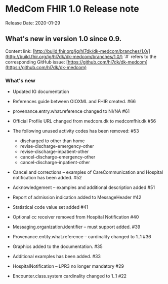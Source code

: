 # MedCom FHIR 1.0 Release note
Release Date: 2020-01-29
## What&#39;s new in version 1.0 since 0.9.
Content link: [http://build.fhir.org/ig/hl7dk/dk-medcom/branches/1.0/](http://build.fhir.org/ig/hl7dk/dk-medcom/branches/1.0/)
 ´#´ refers to the corresponding GitHub issue: [https://github.com/hl7dk/dk-medcom](https://github.com/hl7dk/dk-medcom)

### What&#39;s new

- Updated IG documentation
- References guide between OIOXML and FHIR created. #66
- provenance.entry.what.reference changed to NI/NA #61
- Official Profile URL changed from medcom.dk to medcomfhir.dk #56
- The following unused activity codes has been removed: #53
  - discharged to other than home
  - revise-discharge-emergency-other
  - revise-discharge-inpatient-other
  - cancel-discharge-emergency-other
  - cancel-discharge-inpatient-other

- Cancel and corrections – examples of CareCommunication and Hospital notification has been added. #52
- Acknowledgement – examples and additional description added #51
- Report of admission indication added to MessageHeader #42
- Statistical code value set added #41
- Optional cc receiver removed from Hospital Notification #40
- Messaging.organization.identifier – must support added. #39
- Provenance.entity.what.reference – cardinality changed to 1..1 #36
- Graphics added to the documentation. #35
- Additional examples has been added. #33
- HospitalNotification – LPR3 no longer mandatory #29
- Encounter.class.system cardinality changed to 1..1 #22



